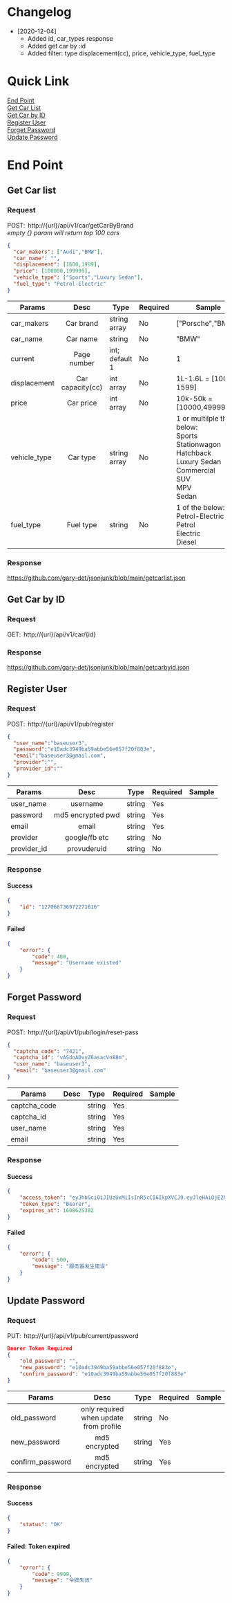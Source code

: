 # Changelog
* [2020-12-04]
  * Added id, car_types response 
  * Added get car by :id 
  * Added filter: type displacement(cc), price, vehicle_type, fuel_type 
  
# Quick Link
[End Point](#end-point) <br/>
[Get Car List](#get-car-list)<br/>
[Get Car by ID](#get-car-by-id)<br/>
[Register User](#register-user)<br/>
[Forget Password](#forget-password)<br/>
[Update Password](#update-password)<br/>
  
# End Point

## Get Car list
### Request
POST:  http://{url}/api/v1/car/getCarByBrand 
<br>*empty {} param will return top 100 cars*
```json
{ 
  "car_makers": ["Audi","BMW"], 
  "car_name": "", 
  "displacement": [1600,1999], 
  "price": [100000,199999], 
  "vehicle_type": ["Sports","Luxury Sedan"], 
  "fuel_type": "Petrol-Electric" 
} 
```

| Params         | Desc             | Type            |Required  |Sample             
| -------------- |:----------------:| ---------------| --------| ------------------
|car_makers      |Car brand         | string array    | No       | ["Porsche","BMW"] 
|car_name        |Car name          | string          | No       | "BMW" 
|current         |Page number       | int; default 1  | No       | 1 
|displacement    |Car capacity(cc)  | int array       | No       | 1L-1.6L = [1000, 1599] 
|price           |Car price         | int array       | No       | 10k-50k = [10000,49999]
|vehicle_type    |Car type          | string array    | No       | 1 or multilple the below: <br>Sports<br>Stationwagon<br>Hatchback<br>Luxury Sedan<br>Commercial<br>SUV<br>MPV<br>Sedan
|fuel_type       |Fuel type         | string          | No       | 1 of the below: <br>Petrol-Electric<br>Petrol<br>Electric<br>Diesel<br>


### Response
https://github.com/gary-det/jsonjunk/blob/main/getcarlist.json 

## Get Car by ID
### Request
GET:  http://{url}/api/v1/car/{id} 

### Response
https://github.com/gary-det/jsonjunk/blob/main/getcarbyid.json 

## Register User
### Request
POST:  http://{url}/api/v1/pub/register
```json
{
  "user_name":"baseuser3",
  "password":"e10adc3949ba59abbe56e057f20f883e",
  "email":"baseuser3@gmail.com",
  "provider":"",
  "provider_id":""
} 
```

| Params         | Desc             | Type            |Required  |Sample             
| -------------- |:----------------:| ---------------| --------| ------------------
|user_name       |username          | string         | Yes      | 
|password        |md5 encrypted pwd | string         | Yes       | 
|email           |email             | string         | Yes       |
|provider        |google/fb etc     | string         | No       | 
|provider_id     |provuderuid       | string         | No       | 
 
### Response
#### Success
```json
{
    "id": "127066736972271616"
}
```
#### Failed
```json
{
    "error": {
        "code": 400,
        "message": "Username existed"
    }
} 
```
## Forget Password
### Request
POST:  http://{url}/api/v1/pub/login/reset-pass
```json
{
  "captcha_code": "7421",
  "captcha_id": "vASdoADvyZ6asacVn88m",
  "user_name": "baseuser3",
  "email": "baseuser3@gmail.com"
}
```

| Params         | Desc             | Type            |Required  |Sample             
| -------------- |:----------------:| ---------------| --------| ------------------
|captcha_code       |          | string         | Yes      | 
|captcha_id        | | string         | Yes       | 
|user_name           |             | string         | Yes       |
|email        |     | string         | Yes       | 

 
### Response
#### Success
```json
{
    "access_token": "eyJhbGciOiJIUzUxMiIsInR5cCI6IkpXVCJ9.eyJleHAiOjE2MDg2MjUzODIsImlhdCI6MTYwODYxODE4MiwibmJmIjoxNjA4NjE4MTgyLCJzdWIiOiIxMjcwMDIzNjU5OTA1MzkyNjQifQ.QfEpK9oWemqg_5qb50jvmXGq8VvsCxXh4PSJU6jpx5oy1s-Aejao3GUQpGDKKzqpCDKcyv8kZvEmxVAxMH-gow",
    "token_type": "Bearer",
    "expires_at": 1608625382
}
```
#### Failed
```json
{
    "error": {
        "code": 500,
        "message": "服务器发生错误"
    }
}
```

## Update Password
### Request
PUT:  http://{url}/api/v1/pub/current/password

```json
Bearer Token Required
{
    "old_password": "",
    "new_password": "e10adc3949ba59abbe56e057f20f883e",
    "confirm_password": "e10adc3949ba59abbe56e057f20f883e"
}
```

| Params         | Desc             | Type            |Required  |Sample             
| -------------- |:----------------:| ---------------| --------| ------------------
|old_password    |only required when update from profile| string         | No      | 
|new_password    |md5 encrypted| string         | Yes      | 
|confirm_password | md5 encrypted | string         | Yes       | 

 
### Response
#### Success
```json
{
    "status": "OK"
}
```
#### Failed: Token expired
```json
{
    "error": {
        "code": 9999,
        "message": "令牌失效"
    }
}
```

